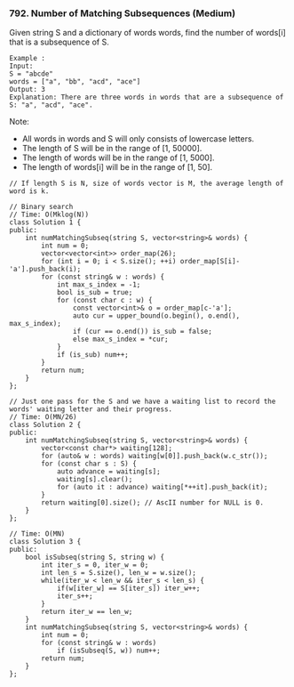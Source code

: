 ### 792. Number of Matching Subsequences (Medium)

Given string S and a dictionary of words words, find the number of words[i] that is a subsequence of S.

```
Example :
Input: 
S = "abcde"
words = ["a", "bb", "acd", "ace"]
Output: 3
Explanation: There are three words in words that are a subsequence of S: "a", "acd", "ace".
```

Note:

- All words in words and S will only consists of lowercase letters.
- The length of S will be in the range of [1, 50000].
- The length of words will be in the range of [1, 5000].
- The length of words[i] will be in the range of [1, 50].

```
// If length S is N, size of words vector is M, the average length of word is k.

// Binary search
// Time: O(Mklog(N))
class Solution 1 {
public:
    int numMatchingSubseq(string S, vector<string>& words) {
        int num = 0;
        vector<vector<int>> order_map(26);
        for (int i = 0; i < S.size(); ++i) order_map[S[i]-'a'].push_back(i);
        for (const string& w : words) {
            int max_s_index = -1;
            bool is_sub = true;
            for (const char c : w) {
                const vector<int>& o = order_map[c-'a'];
                auto cur = upper_bound(o.begin(), o.end(), max_s_index);
                if (cur == o.end()) is_sub = false;
                else max_s_index = *cur;
            }
            if (is_sub) num++;
        }
        return num;
    }
};

// Just one pass for the S and we have a waiting list to record the words' waiting letter and their progress.
// Time: O(MN/26)
class Solution 2 {
public:
    int numMatchingSubseq(string S, vector<string>& words) {
        vector<const char*> waiting[128];
        for (auto& w : words) waiting[w[0]].push_back(w.c_str());
        for (const char s : S) {
            auto advance = waiting[s];
            waiting[s].clear();
            for (auto it : advance) waiting[*++it].push_back(it);
        }
        return waiting[0].size(); // AscII number for NULL is 0.
    }
};

// Time: O(MN)
class Solution 3 {
public:
    bool isSubseq(string S, string w) {
        int iter_s = 0, iter_w = 0;
        int len_s = S.size(), len_w = w.size();
        while(iter_w < len_w && iter_s < len_s) {
            if(w[iter_w] == S[iter_s]) iter_w++;
            iter_s++;
        }
        return iter_w == len_w;
    }
    int numMatchingSubseq(string S, vector<string>& words) {
        int num = 0;
        for (const string& w : words) 
            if (isSubseq(S, w)) num++;
        return num;
    }
};
```
